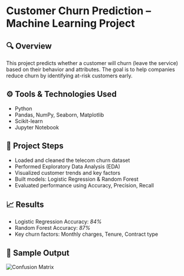 # Customer Churn Prediction – Machine Learning Project

## 🔍 Overview
This project predicts whether a customer will churn (leave the service) based on their behavior and attributes. The goal is to help companies reduce churn by identifying at-risk customers early.

## ⚙ Tools & Technologies Used
- Python
- Pandas, NumPy, Seaborn, Matplotlib
- Scikit-learn
- Jupyter Notebook

## 🧪 Project Steps
- Loaded and cleaned the telecom churn dataset
- Performed Exploratory Data Analysis (EDA)
- Visualized customer trends and key factors
- Built models: Logistic Regression & Random Forest
- Evaluated performance using Accuracy, Precision, Recall

## 📈 Results
- Logistic Regression Accuracy: *84%*
- Random Forest Accuracy: *87%*
- Key churn factors: Monthly charges, Tenure, Contract type

## 📸 Sample Output

![Confusion Matrix](confusion_matrix.png)
